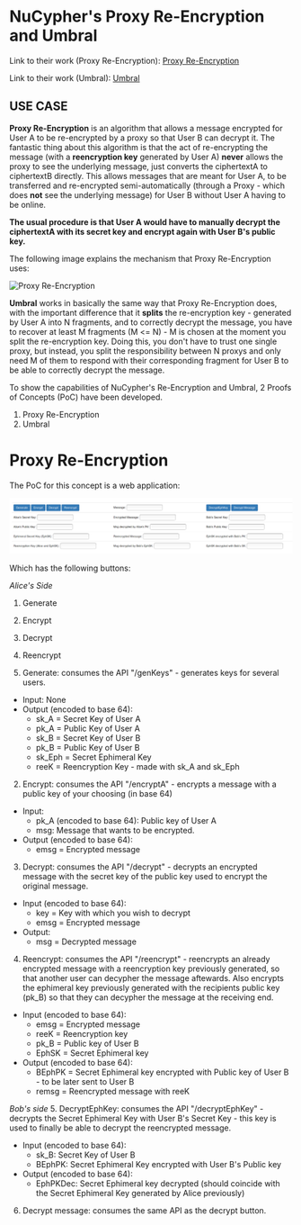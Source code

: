 # NuCypher's Proxy Re-Encryption and Umbral

Link to their work (Proxy Re-Encryption): [Proxy Re-Encryption](https://blog.nucypher.com/proxy-re-encryption-playground-in-python-3bc66170b9bf)

Link to their work (Umbral): [Umbral](https://github.com/nucypher/pyUmbral)

## USE CASE

**Proxy Re-Encryption** is an algorithm that allows a message encrypted for User A to be re-encrypted by a proxy so that User B can decrypt it. The fantastic thing about this algorithm is that the act of re-encrypting the message (with a **reencryption key** generated by User A) **never** allows the proxy to see the underlying message, just converts the ciphertextA to ciphertextB directly. This allows messages that are meant for User A, to be transferred and re-encrypted semi-automatically (through a Proxy - which does **not** see the underlying message) for User B without User A having to be online.

**The usual procedure is that User A would have to manually decrypt the ciphertextA with its secret key and encrypt again with User B's public key.**

The following image explains the mechanism that Proxy Re-Encryption uses:

![Proxy Re-Encryption](https://cdn-images-1.medium.com/max/1000/0*yTKUeeuKPu-aIZdw.)


**Umbral** works in basically the same way that Proxy Re-Encryption does, with the important difference that it **splits** the re-encryption key - generated by User A into N fragments, and to correctly decrypt the message, you have to recover at least M fragments (M <= N) - M is chosen at the moment you split the re-encryption key. Doing this, you don't have to trust one single proxy, but instead, you split the responsibility between N proxys and only need M of them to respond with their corresponding fragment for User B to be able to correctly decrypt the message.


To show the capabilities of NuCypher's Re-Encryption and Umbral, 2 Proofs of Concepts (PoC) have been developed.

1. Proxy Re-Encryption
2. Umbral

# Proxy Re-Encryption

The PoC for this concept is a web application:

![Proxy Re-Encryption](images/ProxyRe-Encryption.PNG)

Which has the following buttons:

_Alice's Side_
1. Generate
2. Encrypt
3. Decrypt
4. Reencrypt

1. Generate: consumes the API "/genKeys" - generates keys for several users.
- Input: None
- Output (encoded to base 64):
  - sk_A = Secret Key of User A
  - pk_A = Public Key of User A
  - sk_B = Secret Key of User B
  - pk_B = Public Key of User B
  - sk_Eph = Secret Ephimeral Key
  - reeK = Reencryption Key - made with sk_A and sk_Eph
  
 2. Encrypt: consumes the API "/encryptA" - encrypts a message with a public key of your choosing (in base 64)
- Input:
  - pk_A (encoded to base 64): Public key of User A
  - msg: Message that wants to be encrypted.
- Output (encoded to base 64):
  - emsg = Encrypted message
 
 3. Decrypt: consumes the API "/decrypt" - decrypts an encrypted message with the secret key of the public key used to encrypt the original message.
- Input (encoded to base 64):
  - key = Key with which you wish to decrypt
  - emsg = Encrypted message
- Output:
  - msg = Decrypted message
    
 4. Reencrypt: consumes the API "/reencrypt" - reencrypts an already encrypted message with a reencryption key previously generated, so that another user can decypher the message aftewards. Also encrypts the ephimeral key previously generated with the recipients public key (pk_B) so that they can decypher the message at the receiving end.
- Input (encoded to base 64):
  - emsg = Encrypted message
  - reeK = Reencryption key
  - pk_B = Public key of User B
  - EphSK = Secret Ephimeral key
- Output (encoded to base 64):
  - BEphPK = Secret Ephimeral key encrypted with Public key of User B - to be later sent to User B
  - remsg = Reencrypted message with reeK
 
_Bob's side_
5. DecryptEphKey: consumes the API "/decryptEphKey" - decrypts the Secret Ephimeral Key with User B's Secret Key - this key is used to finally be able to decrypt the reencrypted message.
- Input (encoded to base 64):
  - sk_B: Secret Key of User B
  - BEphPK: Secret Ephimeral Key encrypted with User B's Public key
- Output (encoded to base 64):
  - EphPKDec: Secret Ephimeral key decrypted (should coincide with the Secret Ephimeral Key generated by Alice previously)
    
6. Decrypt message: consumes the same API as the decrypt button.
    
    
